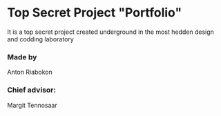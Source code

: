 # Top Secret Project "Portfolio"
It is a top secret project created underground in the most hedden design and codding laboratory
### Made by 
Anton Riabokon
### Chief advisor:
Margit Tennosaar